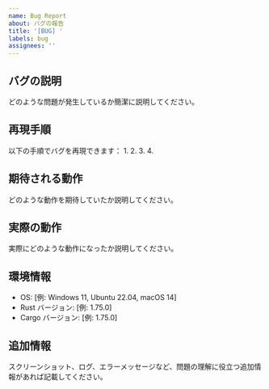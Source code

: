 ```yaml
---
name: Bug Report
about: バグの報告
title: '[BUG] '
labels: bug
assignees: ''
---
```


## バグの説明
どのような問題が発生しているか簡潔に説明してください。

## 再現手順
以下の手順でバグを再現できます：
1. 
2. 
3. 
4. 

## 期待される動作
どのような動作を期待していたか説明してください。

## 実際の動作
実際にどのような動作になったか説明してください。

## 環境情報
- OS: [例: Windows 11, Ubuntu 22.04, macOS 14]
- Rust バージョン: [例: 1.75.0]
- Cargo バージョン: [例: 1.75.0]

## 追加情報
スクリーンショット、ログ、エラーメッセージなど、問題の理解に役立つ追加情報があれば記載してください。
